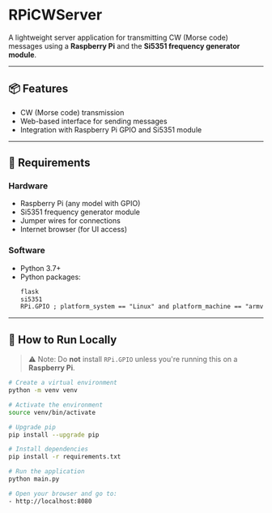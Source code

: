 # RPiCWServer

A lightweight server application for transmitting CW (Morse code) messages using a **Raspberry Pi** and the **Si5351 frequency generator module**.

---

## 📦 Features

- CW (Morse code) transmission
- Web-based interface for sending messages
- Integration with Raspberry Pi GPIO and Si5351 module

---

## 🧰 Requirements

### Hardware
- Raspberry Pi (any model with GPIO)
- Si5351 frequency generator module
- Jumper wires for connections
- Internet browser (for UI access)

### Software
- Python 3.7+
- Python packages:
  ```txt
  flask
  si5351
  RPi.GPIO ; platform_system == "Linux" and platform_machine == "armv7l"

---

## 🚀 How to Run Locally

> ⚠️ Note: Do **not** install `RPi.GPIO` unless you're running this on a **Raspberry Pi**.

```bash
# Create a virtual environment
python -m venv venv

# Activate the environment
source venv/bin/activate

# Upgrade pip
pip install --upgrade pip

# Install dependencies
pip install -r requirements.txt

# Run the application
python main.py

# Open your browser and go to:
- http://localhost:8080
